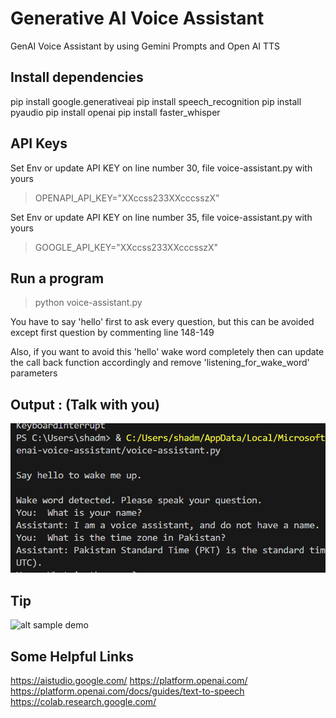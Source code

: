 # Generative AI Voice Assistant
GenAI Voice Assistant by using Gemini Prompts and Open AI TTS


## Install dependencies
pip install google.generativeai
pip install speech_recognition
pip install pyaudio
pip install openai
pip install faster_whisper

## API Keys
Set Env or update API KEY on line number 30, file voice-assistant.py with yours
> OPENAPI_API_KEY="XXccss233XXcccsszX"

Set Env or update API KEY on line number 35, file voice-assistant.py with yours
> GOOGLE_API_KEY="XXccss233XXcccsszX"

## Run a program
> python voice-assistant.py

You have to say 'hello' first to ask every question, but this can be avoided except first question by commenting line 148-149

Also, if you want to avoid this 'hello' wake word completely then can update the call back function accordingly and remove 'listening_for_wake_word' parameters


## Output : (Talk with you)
![alt sample demo](https://github.com/shadman/genai-voice-assistant/blob/main/img/demo.png)


## Tip
![alt sample demo](https://github.com/shadman/genai-voice-assistant/blob/main/img/pmodel-and-languages.png)



## Some Helpful Links
https://aistudio.google.com/
https://platform.openai.com/
https://platform.openai.com/docs/guides/text-to-speech
https://colab.research.google.com/